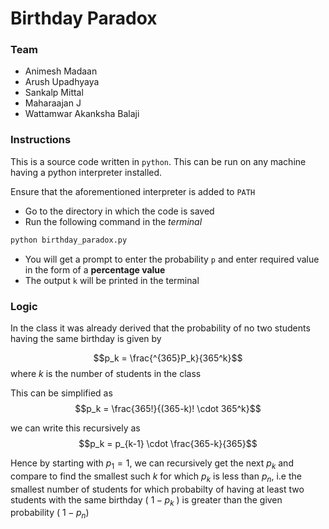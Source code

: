 # Birthday Paradox

### Team
- Animesh Madaan
- Arush Upadhyaya
- Sankalp Mittal
- Maharaajan J
- Wattamwar Akanksha Balaji

### Instructions
This is a source code written in `python`. This can be run on any machine having a python interpreter installed. 

Ensure that the aforementioned interpreter is added to `PATH`

- Go to the directory in which the code is saved 
- Run the following command in the *terminal* 
```bash
python birthday_paradox.py
```
- You will get a prompt to enter the probability `p` and enter required value in the form of a **percentage value**
- The output `k` will be printed in the terminal

### Logic

In the class it was already derived that the probability of no two students having the same birthday is given by 

$$p_k = \frac{^{365}P_k}{365^k}$$
where $k$ is the number of students in the class

This can be simplified as 
$$p_k = \frac{365!}{(365-k)! \cdot 365^k}$$

we can write this recursively as 
$$p_k = p_{k-1} \cdot \frac{365-k}{365}$$

Hence by starting with $p_1 = 1$, we can recursively get the next $p_k$ and compare to find the smallest such $k$ for which $p_k$ is less than $p_n$, i.e the smallest number of students for which probabilty of having at least two students with the same birthday ( $1-p_k$ ) is greater than the given probability ( $1-p_n$)